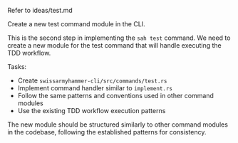 Refer to ideas/test.md

Create a new test command module in the CLI.

This is the second step in implementing the `sah test` command. We need to create a new module for the test command that will handle executing the TDD workflow.

Tasks:
- Create `swissarmyhammer-cli/src/commands/test.rs`
- Implement command handler similar to `implement.rs`
- Follow the same patterns and conventions used in other command modules
- Use the existing TDD workflow execution patterns

The new module should be structured similarly to other command modules in the codebase, following the established patterns for consistency.